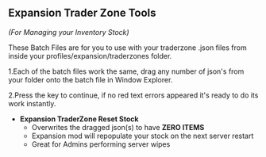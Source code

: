 ## Expansion Trader Zone Tools
_(For Managing your Inventory Stock)_

These Batch Files are for you to use with  your traderzone .json files from inside your profiles/expansion/traderzones folder.

1.Each of the batch files work the same, drag any number of json's from your folder onto the batch file in Window Explorer.

2.Press the key to continue, if no red text errors appeared it's ready to do its work instantly.

* **Expansion TraderZone Reset Stock**
  * Overwrites the dragged json(s) to have **ZERO ITEMS**
  * Expansion mod will repopulate your stock on the next server restart
  * Great for Admins performing server wipes  